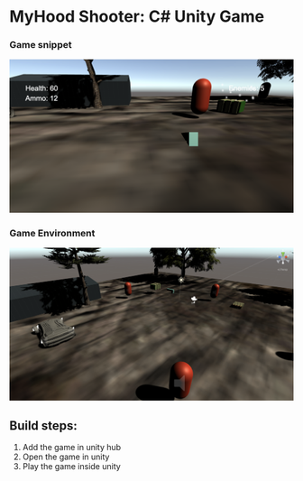 # MyHood Shooter: C# Unity Game

### Game snippet
<img src="./Image assests/Screenshot 2020-12-19 at 12.06.25 PM.png"/>

### Game Environment 
<img src="./Image assests/Screenshot 2020-12-19 at 12.07.09 PM.png"/>

## Build steps:
1. Add the game in unity hub 
2. Open the game in unity
3. Play the game inside unity 
